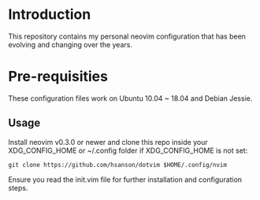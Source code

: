 # Introduction

This repository contains my personal neovim configuration that has been evolving
and changing over the years.

# Pre-requisities

These configuration files work on Ubuntu 10.04 ~ 18.04 and Debian Jessie.

## Usage

Install neovim v0.3.0 or newer and clone this repo inside your XDG\_CONFIG\_HOME or ~/.config folder if XDG\_CONFIG\_HOME is not set:

    git clone https://github.com/hsanson/dotvim $HOME/.config/nvim

Ensure you read the init.vim file for further installation and configuration steps.
